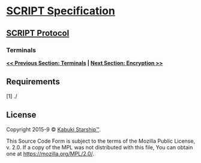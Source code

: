 # [SCRIPT Specification](../)

## [SCRIPT Protocol](./)

### Terminals

**[<< Previous Section: Terminals](./terminals) | [Next Section: Encryption >>](./encryption)**

## Requirements

[1] ./

## License

Copyright 2015-9 © [Kabuki Starship™](https://kabukistarship.com).

This Source Code Form is subject to the terms of the Mozilla Public License, v. 2.0. If a copy of the MPL was not distributed with this file, You can obtain one at <https://mozilla.org/MPL/2.0/>.
